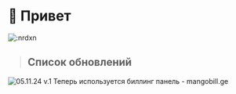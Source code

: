 # 👋 Привет

![:nrdxn](https://count.getloli.com/get/@:nrdxn)

> ## Список обновлений
![05.11.24 v.1](https://shields.io/badge/c++-090909?style=for-the-badge&logo=&logoColor=white)
Теперь используется биллинг панель - mangobill.ge
